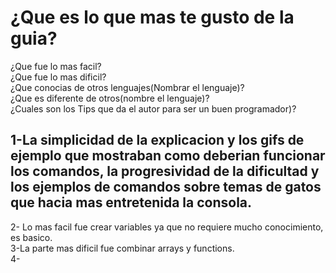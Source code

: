 # ¿Que es lo que mas te gusto de la guia? <br/>
¿Que fue lo mas facil? <br/>
¿Que fue lo mas dificil? <br/>
¿Que conocias de otros lenguajes(Nombrar el lenguaje)? <br/>
¿Que es diferente de otros(nombre el lenguaje)? <br/>
¿Cuales son los Tips que da el autor para ser un buen programador)? <br/>
## 1-La simplicidad de la explicacion y los gifs de ejemplo que mostraban como deberian funcionar los comandos, la progresividad de la dificultad y los ejemplos de comandos sobre temas de gatos que hacia mas entretenida la consola. <br/>
2- Lo mas facil fue crear variables ya que no requiere mucho conocimiento, es basico. <br/>
3-La parte mas dificil fue combinar arrays y functions. <br/> 
4-
